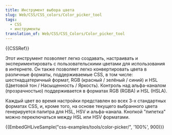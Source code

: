 ```yaml
---
title: Инструмент выбора цвета
slug: Web/CSS/CSS_colors/Color_picker_tool
tags:
  - CSS
  - инструменты
translation_of: Web/CSS/CSS_Colors/Color_picker_tool
---
```


{{CSSRef}}

Этот инструмент позволяет легко создавать, настраивать и экспериментировать с пользовательскими цветами для использования в интернете. Он также позволяет легко конвертировать цвета в различные форматы, поддерживаемые CSS, в том числе: шестнадцатеричный формат, RGB (красный / зелёный / синий) и HSL (Цветовой тон / Насыщенность / Яркость). Контроль над альфа-каналом (прозрачностью) поддерживается в форматах RGB (RGBA) и HSL (HSLA).

Каждый цвет во время настройки представлен во всех 3-х стандартных форматах CSS, и, кроме того, на основе текущего выбранного цвета генерируется палитра для HSL, HSV и альфа-канала. Кнопкой "пипетка" можно переключаться между HSL или HSV форматами.

{{EmbedGHLiveSample("css-examples/tools/color-picker/", '100%', 900)}}

